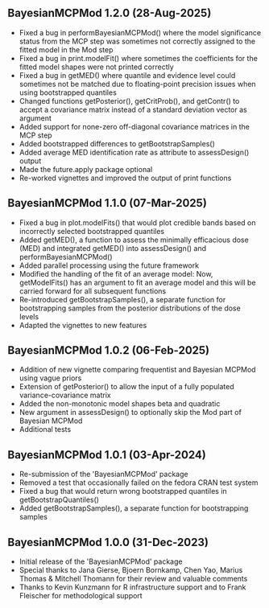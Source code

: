 ## BayesianMCPMod 1.2.0 (28-Aug-2025)

* Fixed a bug in performBayesianMCPMod() where the model significance status from the MCP step was sometimes not correctly assigned to the fitted model in the Mod step
* Fixed a bug in print.modelFit() where sometimes the coefficients for the fitted model shapes were not printed correctly
* Fixed a bug in getMED() where quantile and evidence level could sometimes not be matched due to floating-point precision issues when using bootstrapped quantiles
* Changed functions getPosterior(), getCritProb(), and getContr() to accept a covariance matrix instead of a standard deviation vector as argument
* Added support for none-zero off-diagonal covariance matrices in the MCP step
* Added bootstrapped differences to getBootstrapSamples()
* Added average MED identification rate as attribute to assessDesign() output
* Made the future.apply package optional
* Re-worked vignettes and improved the output of print functions

## BayesianMCPMod 1.1.0 (07-Mar-2025)

* Fixed a bug in plot.modelFits() that would plot credible bands based on incorrectly selected bootstrapped quantiles
* Added getMED(), a function to assess the minimally efficacious dose (MED) and integrated getMED() into assessDesign() and performBayesianMCPMod()
* Added parallel processing using the future framework
* Modified the handling of the fit of an average model: Now, getModelFits() has an argument to fit an average model and this will be carried forward for all subsequent functions
* Re-introduced getBootstrapSamples(), a separate function for bootstrapping samples from the posterior distributions of the dose levels
* Adapted the vignettes to new features

## BayesianMCPMod 1.0.2 (06-Feb-2025)

* Addition of new vignette comparing frequentist and Bayesian MCPMod using vague priors
* Extension of getPosterior() to allow the input of a fully populated variance-covariance matrix
* Added the non-monotonic model shapes beta and quadratic
* New argument in assessDesign() to optionally skip the Mod part of Bayesian MCPMod
* Additional tests 

## BayesianMCPMod 1.0.1 (03-Apr-2024)

* Re-submission of the 'BayesianMCPMod' package
* Removed a test that occasionally failed on the fedora CRAN test system
* Fixed a bug that would return wrong bootstrapped quantiles in getBootstrapQuantiles()
* Added getBootstrapSamples(), a separate function for bootstrapping samples

## BayesianMCPMod 1.0.0 (31-Dec-2023)

* Initial release of the 'BayesianMCPMod' package
* Special thanks to Jana Gierse, Bjoern Bornkamp, Chen Yao, Marius Thomas & Mitchell Thomann for their review and valuable comments
* Thanks to Kevin Kunzmann for R infrastructure support and to Frank Fleischer for methodological support
